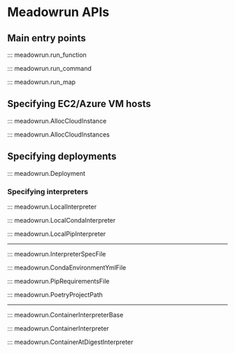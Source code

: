 # Meadowrun APIs

## Main entry points

::: meadowrun.run_function

::: meadowrun.run_command

::: meadowrun.run_map


## Specifying EC2/Azure VM hosts

::: meadowrun.AllocCloudInstance

::: meadowrun.AllocCloudInstances


## Specifying deployments

::: meadowrun.Deployment


### Specifying interpreters

::: meadowrun.LocalInterpreter

::: meadowrun.LocalCondaInterpreter

::: meadowrun.LocalPipInterpreter

---

::: meadowrun.InterpreterSpecFile

::: meadowrun.CondaEnvironmentYmlFile

::: meadowrun.PipRequirementsFile

::: meadowrun.PoetryProjectPath

---

::: meadowrun.ContainerInterpreterBase

::: meadowrun.ContainerInterpreter

::: meadowrun.ContainerAtDigestInterpreter